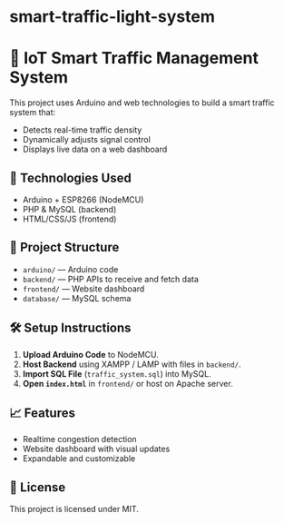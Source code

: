 # smart-traffic-light-system

# 🚦 IoT Smart Traffic Management System

This project uses Arduino and web technologies to build a smart traffic system that:
- Detects real-time traffic density
- Dynamically adjusts signal control
- Displays live data on a web dashboard

## 🔧 Technologies Used
- Arduino + ESP8266 (NodeMCU)
- PHP & MySQL (backend)
- HTML/CSS/JS (frontend)

## 📁 Project Structure
- `arduino/` — Arduino code
- `backend/` — PHP APIs to receive and fetch data
- `frontend/` — Website dashboard
- `database/` — MySQL schema

## 🛠️ Setup Instructions

1. **Upload Arduino Code** to NodeMCU.
2. **Host Backend** using XAMPP / LAMP with files in `backend/`.
3. **Import SQL File** (`traffic_system.sql`) into MySQL.
4. **Open `index.html`** in `frontend/` or host on Apache server.

## 📈 Features
- Realtime congestion detection
- Website dashboard with visual updates
- Expandable and customizable

## 📜 License
This project is licensed under MIT.

